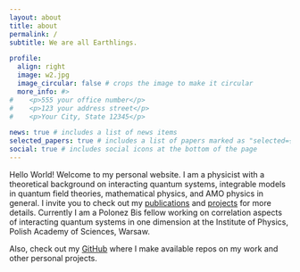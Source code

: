 ```yaml
---
layout: about
title: about
permalink: /
subtitle: We are all Earthlings. 

profile:
  align: right
  image: w2.jpg
  image_circular: false # crops the image to make it circular
  more_info: #>
#    <p>555 your office number</p>
#    <p>123 your address street</p>
#    <p>Your City, State 12345</p>

news: true # includes a list of news items
selected_papers: true # includes a list of papers marked as "selected={true}"
social: true # includes social icons at the bottom of the page
---
```


Hello World! Welcome to my personal website. I am a physicist with a theoretical background on interacting quantum systems, integrable models in quantum field theories, mathematical physics, and AMO physics in general. 
I invite you to check out my [publications](https://ftahas.github.io/publications) and [projects](https://ftahas.github.io/projects) for more details. 
Currently I am a Polonez Bis fellow working on correlation aspects of interacting quantum systems in one dimension at the Institute of Physics, Polish Academy of Sciences, Warsaw. 

Also, check out my [GitHub](https://github.com/ftahas) where I make available repos on my work and other personal projects.